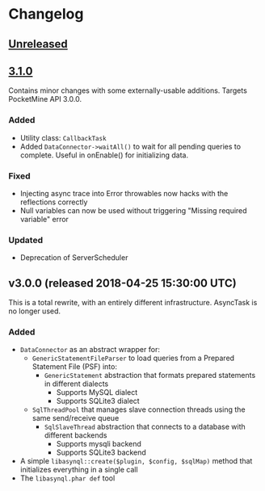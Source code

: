 # Changelog

## [Unreleased](https://github.com/poggit/libasynql/compare/v3.0.0...HEAD)


## [3.1.0](https://github.com/poggit/libasynql/compare/v3.1.0...v3.0.0)
Contains minor changes with some externally-usable additions. Targets PocketMine API 3.0.0.

### Added
- Utility class: `CallbackTask`
- Added `DataConnector->waitAll()` to wait for all pending queries to complete. Useful in onEnable() for initializing data.

### Fixed
- Injecting async trace into Error throwables now hacks with the reflections correctly
- Null variables can now be used without triggering "Missing required variable" error

### Updated
- Deprecation of ServerScheduler
 
## v3.0.0 (released 2018-04-25 15:30:00 UTC)
This is a total rewrite, with an entirely different infrastructure. AsyncTask is no longer used.

### Added
- `DataConnector` as an abstract wrapper for:
  - `GenericStatementFileParser` to load queries from a Prepared Statement File (PSF) into:
    - `GenericStatement` abstraction that formats prepared statements in different dialects
      - Supports MySQL dialect
      - Supports SQLite3 dialect
  - `SqlThreadPool` that manages slave connection threads using the same send/receive queue
    - `SqlSlaveThread` abstraction that connects to a database with different backends
      - Supports mysqli backend
      - Supports SQLite3 backend
- A simple `libasynql::create($plugin, $config, $sqlMap)` method that initializes everything in a single call
- The `libasynql.phar def` tool
